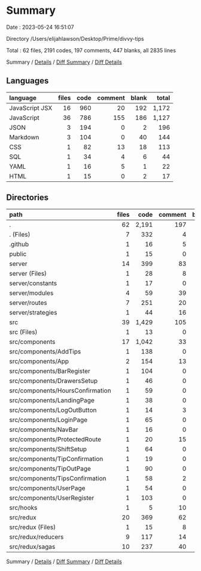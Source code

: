 # Summary

Date : 2023-05-24 16:51:07

Directory /Users/elijahlawson/Desktop/Prime/divvy-tips

Total : 62 files,  2191 codes, 197 comments, 447 blanks, all 2835 lines

Summary / [Details](details.md) / [Diff Summary](diff.md) / [Diff Details](diff-details.md)

## Languages
| language | files | code | comment | blank | total |
| :--- | ---: | ---: | ---: | ---: | ---: |
| JavaScript JSX | 16 | 960 | 20 | 192 | 1,172 |
| JavaScript | 36 | 786 | 155 | 186 | 1,127 |
| JSON | 3 | 194 | 0 | 2 | 196 |
| Markdown | 3 | 104 | 0 | 40 | 144 |
| CSS | 1 | 82 | 13 | 18 | 113 |
| SQL | 1 | 34 | 4 | 6 | 44 |
| YAML | 1 | 16 | 5 | 1 | 22 |
| HTML | 1 | 15 | 0 | 2 | 17 |

## Directories
| path | files | code | comment | blank | total |
| :--- | ---: | ---: | ---: | ---: | ---: |
| . | 62 | 2,191 | 197 | 447 | 2,835 |
| . (Files) | 7 | 332 | 4 | 48 | 384 |
| .github | 1 | 16 | 5 | 1 | 22 |
| public | 1 | 15 | 0 | 2 | 17 |
| server | 14 | 399 | 83 | 97 | 579 |
| server (Files) | 1 | 28 | 8 | 11 | 47 |
| server/constants | 1 | 17 | 0 | 7 | 24 |
| server/modules | 4 | 59 | 39 | 18 | 116 |
| server/routes | 7 | 251 | 20 | 55 | 326 |
| server/strategies | 1 | 44 | 16 | 6 | 66 |
| src | 39 | 1,429 | 105 | 299 | 1,833 |
| src (Files) | 1 | 13 | 0 | 5 | 18 |
| src/components | 17 | 1,042 | 33 | 210 | 1,285 |
| src/components/AddTips | 1 | 138 | 0 | 22 | 160 |
| src/components/App | 2 | 154 | 13 | 39 | 206 |
| src/components/BarRegister | 1 | 104 | 0 | 9 | 113 |
| src/components/DrawersSetup | 1 | 46 | 0 | 12 | 58 |
| src/components/HoursConfirmation | 1 | 59 | 0 | 13 | 72 |
| src/components/LandingPage | 1 | 38 | 0 | 11 | 49 |
| src/components/LogOutButton | 1 | 14 | 3 | 2 | 19 |
| src/components/LoginPage | 1 | 65 | 0 | 6 | 71 |
| src/components/NavBar | 1 | 16 | 0 | 3 | 19 |
| src/components/ProtectedRoute | 1 | 20 | 15 | 7 | 42 |
| src/components/ShiftSetup | 1 | 64 | 0 | 14 | 78 |
| src/components/TipConfirmation | 1 | 19 | 0 | 5 | 24 |
| src/components/TipOutPage | 1 | 90 | 0 | 21 | 111 |
| src/components/TipsConfirmation | 1 | 58 | 2 | 14 | 74 |
| src/components/UserPage | 1 | 54 | 0 | 14 | 68 |
| src/components/UserRegister | 1 | 103 | 0 | 18 | 121 |
| src/hooks | 1 | 5 | 10 | 6 | 21 |
| src/redux | 20 | 369 | 62 | 78 | 509 |
| src/redux (Files) | 1 | 15 | 8 | 6 | 29 |
| src/redux/reducers | 9 | 117 | 14 | 16 | 147 |
| src/redux/sagas | 10 | 237 | 40 | 56 | 333 |

Summary / [Details](details.md) / [Diff Summary](diff.md) / [Diff Details](diff-details.md)